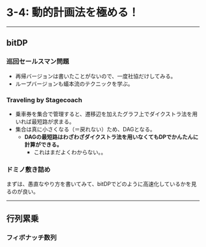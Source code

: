 # 3-4: 動的計画法を極める！

---

## bitDP

### 巡回セールスマン問題

- 再帰バージョンは書いたことがないので、一度社協だけしてみる。
- ループバージョンも蟻本流のテクニックを学ぶ。

### Traveling by Stagecoach

- 乗車券を集合で管理すると、遷移辺を加えたグラフ上でダイクストラ法を用いれば最短路が求まる。
- 集合は真に小さくなる（＝戻れない）ため、DAGとなる。
  - **DAGの最短路はわざわざダイクストラ法を用いなくてもDPでかんたんに計算ができる。**
    - これはまだよくわからない。。

### ドミノ敷き詰め

まずは、愚直なやり方を書いてみて、bitDPでどのように高速化しているかを見るのが良い。

---

## 行列累乗

### フィボナッチ数列



